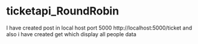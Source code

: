 ﻿# ticketapi_RoundRobin

I have created post in local host port 5000 http://localhost:5000/ticket and also i have created get which display all people data

